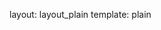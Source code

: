 layout: layout_plain
template: plain

<script>
	var Walk = {
		baseUrl: 'https://raw.github.com/craftstudios/Walk-Cycle/0.6_draw_path/lib'
	}
</script>
<script data-main="https://raw.github.com/craftstudios/Walk-Cycle/0.6_draw_path/app/app" src="https://raw.github.com/craftstudios/Walk-Cycle/0.6_draw_path/lib/require.js/require.min.js"></script>